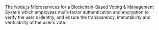 The Node.js Microservices for a Blockchain-Based Voting & Management System which employees multi-factor authentication and encryption to verify the user's identity, and ensure the transparency, immutability and verifiiability of the user's vote.
